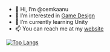 - 👋 Hi, I’m @cemkaanu
- 👀 I’m interested in [Game Design](https://cemkaanu.itch.io)
- 🌱 I’m currently learning Unity
- 📫 You can reach me at my [website](https://cemkaanu.github.io)

[![Top Langs](https://github-readme-stats.vercel.app/api/top-langs/?username=cemkaanu&layout=compact&show_icons=true&theme=react)](https://github.com/anuraghazra/github-readme-stats)
